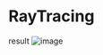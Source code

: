 # RayTracing
result
![image](https://user-images.githubusercontent.com/61556798/126749960-edd0c9fd-81b2-43bb-a41c-f8a7bc16e0fc.png)
